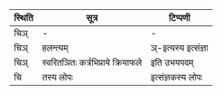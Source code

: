 | स्थिति | सूत्र | टिप्पणी |
| ----- | ------- | ------ |
| चिञ् | - | - |
| चिञ् | हलन्त्यम् | ञ्-इत्यस्य इत्संज्ञा |
| चिञ् | स्वरितञितः कर्त्रभिप्राये क्रियाफले | इति उभयपदम् |
| चि | तस्य लोपः | इत्संज्ञकस्य लोपः |
